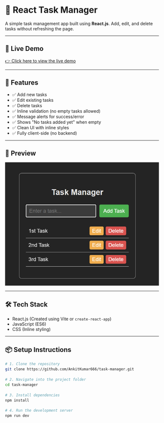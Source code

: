 # 📝 React Task Manager

A simple task management app built using **React.js**. Add, edit, and delete tasks without refreshing the page.

---
 
## 🔗 Live Demo  

[👉 Click here to view the live demo](https://task-manager-eta-gilt.vercel.app/)
 
---

## 🚀 Features

- ✅ Add new tasks  
- ✅ Edit existing tasks  
- ✅ Delete tasks  
- ✅ Inline validation (no empty tasks allowed)  
- ✅ Message alerts for success/error  
- ✅ Shows "No tasks added yet" when empty  
- ✅ Clean UI with inline styles  
- ✅ Fully client-side (no backend)

---

## 📸 Preview

![Screenshot](/public/image.png) 

---

## 🛠️ Tech Stack

- React.js (Created using Vite or `create-react-app`)
- JavaScript (ES6)
- CSS (Inline styling)

---

## 📦 Setup Instructions

```bash
# 1. Clone the repository
git clone https://github.com/AnkitKumar666/task-manager.git

# 2. Navigate into the project folder
cd task-manager

# 3. Install dependencies
npm install

# 4. Run the development server
npm run dev
